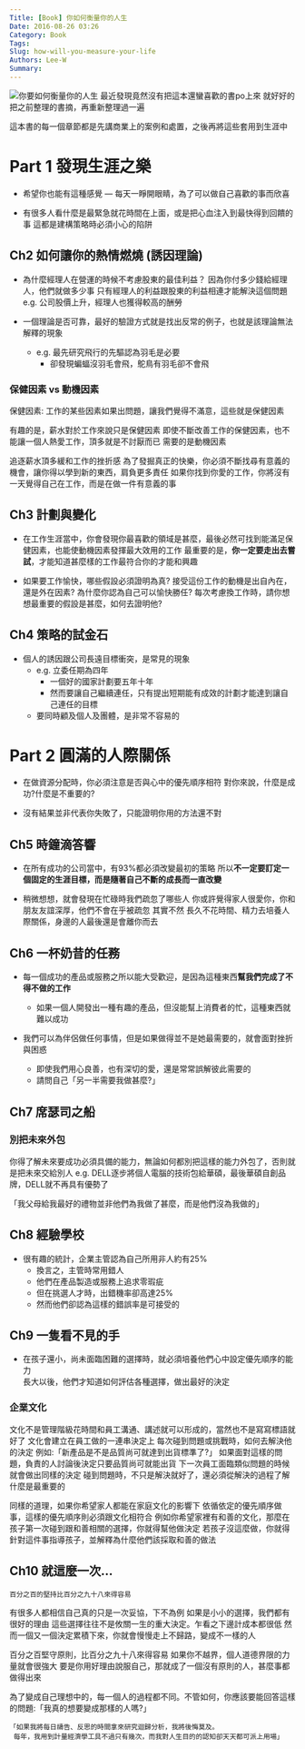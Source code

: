 ```yaml
---
Title: [Book] 你如何衡量你的人生
Date: 2016-08-26 03:26
Category: Book
Tags: 
Slug: how-will-you-measure-your-life
Authors: Lee-W
Summary: 
---
```


![你要如何衡量你的人生](http://pic.eslite.com/Upload/Product/201207/m/634778514624800000.jpg)
最近發現竟然沒有把這本還蠻喜歡的書po上來
就好好的把之前整理的書摘，再重新整理過一遍

<!--more-->
這本書的每一個章節都是先講商業上的案例和處置，之後再將這些套用到生涯中

# Part 1 發現生涯之樂
- 希望你也能有這種感覺 — 每天一睜開眼睛，為了可以做自己喜歡的事而欣喜

- 有很多人看什麼是最緊急就花時間在上面，或是把心血注入到最快得到回饋的事
  這都是建構策略時必須小心的陷阱

## Ch2 如何讓你的熱情燃燒 (誘因理論)

- 為什麼經理人在營運的時候不考慮股東的最佳利益？
  因為你付多少錢給經理人，他們就做多少事
  只有經理人的利益跟股東的利益相連才能解決這個問題
  e.g. 公司股價上升，經理人也獲得較高的酬勞

- 一個理論是否可靠，最好的驗證方式就是找出反常的例子，也就是該理論無法解釋的現象
	- e.g. 最先研究飛行的先驅認為羽毛是必要
		- 卻發現蝙蝠沒羽毛會飛，鴕鳥有羽毛卻不會飛

### 保健因素 vs 動機因素
保健因素: 工作的某些因素如果出問題，讓我們覺得不滿意，這些就是保健因素

有趣的是，薪水對於工作來說只是保健因素
即使不斷改善工作的保健因素，也不能讓一個人熱愛工作，頂多就是不討厭而已
需要的是動機因素

追逐薪水頂多緩和工作的挫折感
為了發掘真正的快樂，你必須不斷找尋有意義的機會，讓你得以學到新的東西，肩負更多責任
如果你找到你愛的工作，你將沒有一天覺得自己在工作，而是在做一件有意義的事

## Ch3 計劃與變化
- 在工作生涯當中，你會發現你最喜歡的領域是甚麼，最後必然可找到能滿足保健因素，也能使動機因素發揮最大效用的工作
最重要的是，**你一定要走出去嘗試**，才能知道甚麼樣的工作最符合你的才能和興趣

- 如果要工作愉快，哪些假設必須證明為真?
  接受這份工作的動機是出自內在，還是外在因素?
  為什麼你認為自己可以愉快勝任?
  每次考慮換工作時，請你想想最重要的假設是甚麼，如何去證明他?

## Ch4 策略的試金石
- 個人的誘因跟公司長遠目標衝突，是常見的現象  
	- e.g. 立委任期為四年
		- 一個好的國家計劃要五年十年
		- 然而要讓自己繼續連任，只有提出短期能有成效的計劃才能達到讓自己連任的目標
	- 要同時顧及個人及團體，是非常不容易的


# Part 2 圓滿的人際關係
- 在做資源分配時，你必須注意是否與心中的優先順序相符
對你來說，什麼是成功?什麼是不重要的?

- 沒有結果並非代表你失敗了，只能證明你用的方法還不對

## Ch5 時鐘滴答響
- 在所有成功的公司當中，有93%都必須改變最初的策略
  所以**不一定要訂定一個固定的生涯目標，而是隨著自己不斷的成長而一直改變**

- 稍微想想，就會發現在忙碌時我們疏忽了哪些人
  你或許覺得家人很愛你，你和朋友友誼深厚，他們不會在乎被疏忽
  其實不然
  長久不花時間、精力去培養人際關係，身邊的人最後還是會離你而去

## Ch6 一杯奶昔的任務
- 每一個成功的產品或服務之所以能大受歡迎，是因為這種東西**幫我們完成了不得不做的工作**  
	- 如果一個人開發出一種有趣的產品，但沒能幫上消費者的忙，這種東西就難以成功

- 我們可以為伴侶做任何事情，但是如果做得並不是她最需要的，就會面對挫折與困惑
	- 即使我們用心良善，也有深切的愛，還是常常誤解彼此需要的
	- 請問自己「另一半需要我做甚麼?」

## Ch7 席瑟司之船
### 別把未來外包
你得了解未來要成功必須具備的能力，無論如何都別把這樣的能力外包了，否則就是把未來交給別人
e.g. DELL逐步將個人電腦的技術包給華碩，最後華碩自創品牌，DELL就不再具有優勢了

「我父母給我最好的禮物並非他們為我做了甚麼，而是他們沒為我做的」

## Ch8 經驗學校
- 很有趣的統計，企業主管認為自己所用非人約有25%
	- 換言之，主管時常用錯人
	- 他們在產品製造或服務上追求零瑕疵
	- 但在挑選人才時，出錯機率卻高達25%
	- 然而他們卻認為這樣的錯誤率是可接受的

## Ch9 一隻看不見的手
- 在孩子還小，尚未面臨困難的選擇時，就必須培養他們心中設定優先順序的能力  
  長大以後，他們才知道如何評估各種選擇，做出最好的決定

### 企業文化
文化不是管理階級花時間和員工溝通、講述就可以形成的，當然也不是寫寫標語就好了
文化會建立在員工做的一連串決定上
每次碰到問題或挑戰時，如何去解決他的決定
例如:「新產品是不是品質尚可就達到出貨標準了?」
如果面對這樣的問題，負責的人討論後決定只要品質尚可就能出貨
下一次員工面臨類似問題的時候就會做出同樣的決定
碰到問題時，不只是解決就好了，還必須從解決的過程了解什麼是最重要的

同樣的道理，如果你希望家人都能在家庭文化的影響下
依循依定的優先順序做事，這樣的優先順序則必須跟文化相符合
例如你希望家裡有和善的文化，那麼在孩子第一次碰到跟和善相關的選擇，你就得幫他做決定
若孩子沒這麼做，你就得針對這件事指導孩子，並解釋為什麼他們該採取和善的做法

## Ch10 就這麼一次...
```
百分之百的堅持比百分之九十八來得容易
```

有很多人都相信自己真的只是一次妥協，下不為例
如果是小小的選擇，我們都有很好的理由
這些選擇往往不是攸關一生的重大決定。乍看之下邊計成本都很低
然而一個又一個決定累積下來，你就會慢慢走上不歸路，變成不一樣的人

百分之百堅守原則，比百分之九十八來得容易
如果你不越界，個人道德界限的力量就會很強大 
要是你用好理由說服自己，那就成了一個沒有原則的人，甚麼事都做得出來

為了變成自己理想中的，每一個人的過程都不同。不管如何，你應該要能回答這樣的問題:「我真的想要變成那樣的人嗎?」

```
「如果我將每日禱告、反思的時間拿來研究迴歸分析，我將後悔莫及。
 每年，我用到計量經濟學工具不過只有幾次，而我對人生目的的認知卻天天都可派上用場」
```
